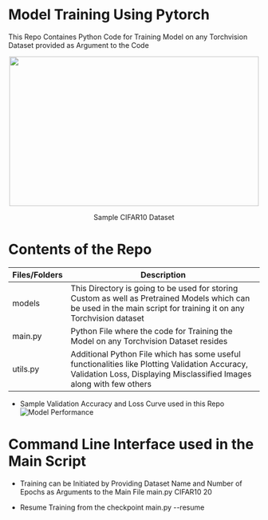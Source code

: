 # Model Training Using Pytorch 

This Repo Containes Python Code for Training Model on any Torchvision Dataset provided as Argument to the Code
<p align="center">
<img width="500" height="300" src="https://user-images.githubusercontent.com/61132761/219113151-b0cb785c-a1eb-4de4-97f0-ec7e5ed1870d.png">    
</p>
<p align = "center">
Sample CIFAR10 Dataset
</p>

# Contents of the Repo 

Files/Folders  |                                                                 Description                                                                            |
---------------|--------------------------------------------------------------------------------------------------------------------------------------------------------|
models         | This Directory is going to be used for storing Custom as well as Pretrained Models which can be used in the main script for training it on any           Torchvision dataset                                                                                                                                                     |
main.py        | Python File where the code for Training the Model on any Torchvision Dataset resides                                                                   |
utils.py       | Additional Python File which has some useful functionalities like Plotting Validation Accuracy, Validation Loss, Displaying Misclassified Images along  with few others                                                                                                                                                         |

* Sample Validation Accuracy and Loss Curve used in this Repo
  ![Model Performance](https://user-images.githubusercontent.com/61132761/219105985-1e04e9d0-28ab-4e33-942b-1aa345723c4b.png)

# Command Line Interface used in the Main Script

* Training can be Initiated by Providing Dataset Name and Number of Epochs as Arguments to the Main File
  main.py CIFAR10 20

* Resume Training from the checkpoint
  main.py --resume
